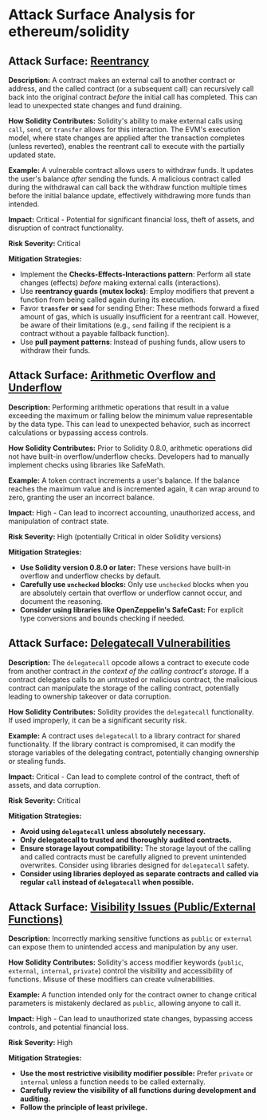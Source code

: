 # Attack Surface Analysis for ethereum/solidity

## Attack Surface: [Reentrancy](./attack_surfaces/reentrancy.md)

**Description:** A contract makes an external call to another contract or address, and the called contract (or a subsequent call) can recursively call back into the original contract *before* the initial call has completed. This can lead to unexpected state changes and fund draining.

**How Solidity Contributes:** Solidity's ability to make external calls using `call`, `send`, or `transfer` allows for this interaction. The EVM's execution model, where state changes are applied after the transaction completes (unless reverted), enables the reentrant call to execute with the partially updated state.

**Example:** A vulnerable contract allows users to withdraw funds. It updates the user's balance *after* sending the funds. A malicious contract called during the withdrawal can call back the withdraw function multiple times before the initial balance update, effectively withdrawing more funds than intended.

**Impact:** Critical - Potential for significant financial loss, theft of assets, and disruption of contract functionality.

**Risk Severity:** Critical

**Mitigation Strategies:**
*   Implement the **Checks-Effects-Interactions pattern**: Perform all state changes (effects) *before* making external calls (interactions).
*   Use **reentrancy guards (mutex locks)**: Employ modifiers that prevent a function from being called again during its execution.
*   Favor **`transfer` or `send`** for sending Ether: These methods forward a fixed amount of gas, which is usually insufficient for a reentrant call. However, be aware of their limitations (e.g., `send` failing if the recipient is a contract without a payable fallback function).
*   Use **pull payment patterns**: Instead of pushing funds, allow users to withdraw their funds.

## Attack Surface: [Arithmetic Overflow and Underflow](./attack_surfaces/arithmetic_overflow_and_underflow.md)

**Description:** Performing arithmetic operations that result in a value exceeding the maximum or falling below the minimum value representable by the data type. This can lead to unexpected behavior, such as incorrect calculations or bypassing access controls.

**How Solidity Contributes:** Prior to Solidity 0.8.0, arithmetic operations did not have built-in overflow/underflow checks. Developers had to manually implement checks using libraries like SafeMath.

**Example:** A token contract increments a user's balance. If the balance reaches the maximum value and is incremented again, it can wrap around to zero, granting the user an incorrect balance.

**Impact:** High - Can lead to incorrect accounting, unauthorized access, and manipulation of contract state.

**Risk Severity:** High (potentially Critical in older Solidity versions)

**Mitigation Strategies:**
*   **Use Solidity version 0.8.0 or later:** These versions have built-in overflow and underflow checks by default.
*   **Carefully use `unchecked` blocks:** Only use `unchecked` blocks when you are absolutely certain that overflow or underflow cannot occur, and document the reasoning.
*   **Consider using libraries like OpenZeppelin's SafeCast:** For explicit type conversions and bounds checking if needed.

## Attack Surface: [Delegatecall Vulnerabilities](./attack_surfaces/delegatecall_vulnerabilities.md)

**Description:** The `delegatecall` opcode allows a contract to execute code from another contract *in the context of the calling contract's storage*. If a contract delegates calls to an untrusted or malicious contract, the malicious contract can manipulate the storage of the calling contract, potentially leading to ownership takeover or data corruption.

**How Solidity Contributes:** Solidity provides the `delegatecall` functionality. If used improperly, it can be a significant security risk.

**Example:** A contract uses `delegatecall` to a library contract for shared functionality. If the library contract is compromised, it can modify the storage variables of the delegating contract, potentially changing ownership or stealing funds.

**Impact:** Critical - Can lead to complete control of the contract, theft of assets, and data corruption.

**Risk Severity:** Critical

**Mitigation Strategies:**
*   **Avoid using `delegatecall` unless absolutely necessary.**
*   **Only delegatecall to trusted and thoroughly audited contracts.**
*   **Ensure storage layout compatibility:** The storage layout of the calling and called contracts must be carefully aligned to prevent unintended overwrites. Consider using libraries designed for `delegatecall` safety.
*   **Consider using libraries deployed as separate contracts and called via regular `call` instead of `delegatecall` when possible.**

## Attack Surface: [Visibility Issues (Public/External Functions)](./attack_surfaces/visibility_issues__publicexternal_functions_.md)

**Description:** Incorrectly marking sensitive functions as `public` or `external` can expose them to unintended access and manipulation by any user.

**How Solidity Contributes:** Solidity's access modifier keywords (`public`, `external`, `internal`, `private`) control the visibility and accessibility of functions. Misuse of these modifiers can create vulnerabilities.

**Example:** A function intended only for the contract owner to change critical parameters is mistakenly declared as `public`, allowing anyone to call it.

**Impact:** High - Can lead to unauthorized state changes, bypassing access controls, and potential financial loss.

**Risk Severity:** High

**Mitigation Strategies:**
*   **Use the most restrictive visibility modifier possible:** Prefer `private` or `internal` unless a function needs to be called externally.
*   **Carefully review the visibility of all functions during development and auditing.**
*   **Follow the principle of least privilege.**

